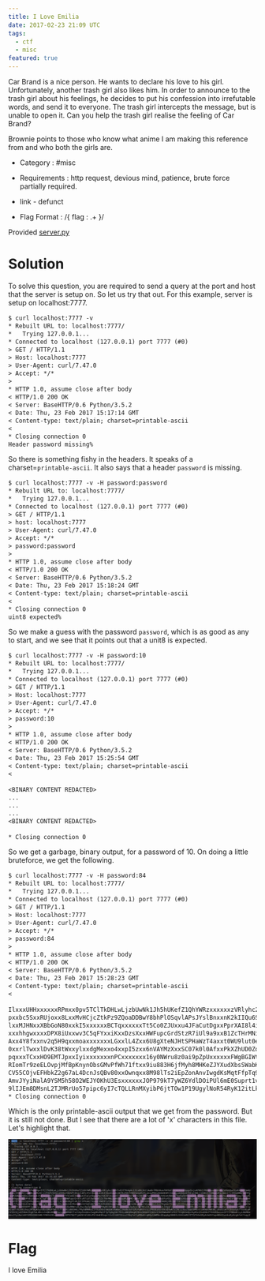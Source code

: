 ```yaml
---
title: I Love Emilia
date: 2017-02-23 21:09 UTC
tags: 
  - ctf
  - misc 
featured: true
---
```


Car Brand is a nice person. He wants to declare his love to his girl. Unfortunately, another trash girl also likes him. In order to announce to the trash girl about his feelings, he decides to put his confession into irrefutable words, and send it to everyone. The trash girl intercepts the message, but is unable to open it. Can you help the trash girl realise the feeling of Car Brand?

Brownie points to those who know what anime I am making this reference from and who both the girls are.

- Category : #misc

- Requirements : http request, devious mind, patience, brute force partially required.

- link - defunct

- Flag Format : /{ flag : .+ }/


Provided [server.py](2017-02-23-I-love-Emilia/server.py)


Solution
========

To solve this question, you are required to send a query at the port and host that the server is setup on. So let us try that out. For this example, server is setup on localhost:7777.

    $ curl localhost:7777 -v
	* Rebuilt URL to: localhost:7777/
	*   Trying 127.0.0.1...
	* Connected to localhost (127.0.0.1) port 7777 (#0)
	> GET / HTTP/1.1
	> Host: localhost:7777
	> User-Agent: curl/7.47.0
	> Accept: */*
	> 
	* HTTP 1.0, assume close after body
	< HTTP/1.0 200 OK
	< Server: BaseHTTP/0.6 Python/3.5.2
	< Date: Thu, 23 Feb 2017 15:17:14 GMT
	< Content-type: text/plain; charset=printable-ascii
	< 
	* Closing connection 0
	Header password missing%                                                                                             


So there is something fishy in the headers. It speaks of a charset=`printable-ascii`. It also says that a header `password` is missing.

	$ curl localhost:7777 -v -H password:password
	* Rebuilt URL to: localhost:7777/
	*   Trying 127.0.0.1...
	* Connected to localhost (127.0.0.1) port 7777 (#0)
	> GET / HTTP/1.1
	> host: localhost:7777
	> User-Agent: curl/7.47.0
	> Accept: */*
	> password:password
	> 
	* HTTP 1.0, assume close after body
	< HTTP/1.0 200 OK
	< Server: BaseHTTP/0.6 Python/3.5.2
	< Date: Thu, 23 Feb 2017 15:18:24 GMT
	< Content-type: text/plain; charset=printable-ascii
	< 
	* Closing connection 0
	uint8 expected%   

So we make a guess with the password `password`, which is as good as any to start, and we see that it points out that a unit8 is expected.

	$ curl localhost:7777 -v -H password:10
	* Rebuilt URL to: localhost:7777/
	*   Trying 127.0.0.1...
	* Connected to localhost (127.0.0.1) port 7777 (#0)
	> GET / HTTP/1.1
	> Host: localhost:7777
	> User-Agent: curl/7.47.0
	> Accept: */*
	> password:10
	> 
	* HTTP 1.0, assume close after body
	< HTTP/1.0 200 OK
	< Server: BaseHTTP/0.6 Python/3.5.2
	< Date: Thu, 23 Feb 2017 15:25:54 GMT
	< Content-type: text/plain; charset=printable-ascii
	< 

	<BINARY CONTENT REDACTED>
    ...
    ...
    ...
    <BINARY CONTENT REDACTED>
	
	* Closing connection 0

So we get a garbage, binary output, for a password of 10. On doing a little bruteforce, we get the following.

	$ curl localhost:7777 -v -H password:84
	* Rebuilt URL to: localhost:7777/
	*   Trying 127.0.0.1...
	* Connected to localhost (127.0.0.1) port 7777 (#0)
	> GET / HTTP/1.1
	> Host: localhost:7777
	> User-Agent: curl/7.47.0
	> Accept: */*
	> password:84
	> 
	* HTTP 1.0, assume close after body
	< HTTP/1.0 200 OK
	< Server: BaseHTTP/0.6 Python/3.5.2
	< Date: Thu, 23 Feb 2017 15:28:23 GMT
	< Content-type: text/plain; charset=printable-ascii
	< 

	IlxxxUHHxxxxxxRPmxx0pv5TClTkDHLwLjzbUwNk1Jh5hUKefZ1QhYWRzxxxxxxzVRlyhc2xxh7v63fTK4q4c131sBGJktlAwNrfMbVAvefWYkXlxxxxxxxxOpgoSvjuKFWVIfR8xxssxxBhxxZVVUGGwCGsK4xxxEm4U
	pxxbc5SxxRUjoxx8LxxMvHCjcZtkPz9ZQoaDDBwY8bhPlOSqvlAPsJYslBnxxnK2kIIQu6SxxbzWCMuZQkYYNBOmUpMiFLaknwPKUuOUb0E8FCJ4xxguAX6QvbTHCqi90Ljsk8CZrD5NxxvENd4esV7z2R9qHRN2xx7Fg
	lxxMJHNxxXBbGoN80xxkI5xxxxxxBCTqxxxxxxTt5Co0ZJUxxu4JFaCutDgxxPprXAI8l4ixxOllxxxxxx0oTxxOi4QUxx7vmxxxxxxuYdVahXNOxx76eFg5bYxxxxxxpxxxxNsSxxB8xx3axx2swxxxxxxRqay7xxgdS
	xxxhhgwxxxxDPX8iUxxwv3C5qFYxxiKxxDzsXxxHWFupcGrdStzR7iUl9a9xxB1ZcTHrMNixxKkxxqqMyxxMErxxoTZxxbvWxxzh5VxxuDfaYDjjxxxxxGsXGuxxkimxxfCrxxcmxxMBxxD9xx8k8cHE9FxxF66yxxxmY
	Axx4Y8fxxnv2q5H9qxxmoaxxxxxxxLGxxlL4Zxx6U8gXteNJHtSPHaWzT4axxt0WU9lut0exxk6xx7ZNbxxmS77xxzxxM4QRxxxxxxxx5NUNjOBzxxtFAfVUA9xxwjZxxJFLxxFpxx3XxxzkxxXNNxxxxxxx8i3Bxx8bu
	0xxrlTwxxlDvK38tWxxylxxdgMexxo4xxpI5zxx6nVAYMzXxxSC07k0l0AfxxPkXZhUD0Zoxxtwxx76Mjxxro2BixxxmYXhaxxBoIdaUTbyUzr7CxxoyDiXXvyxxnu2xxJvZxx96xx8kxxEpxxFlxxppkbxxw6Ecxx8ZW
	pqxxxTCxxHO9EMTJpxxIyixxxxxxxnPCxxxxxxx16y0NWru8z0ai9pZpUxxxxxxFWgBGIWtxxcOzxxxxxxsbpAcv3xTNEuIAJxxxxxxxut34ggCzxxxxxxxxn2xx80uxx25VxxTyxxhYxxWgxxbydxxxxxxx2RxxxZnlw
	RIomTr9zeELOvpjMfBpKnynObsGMvPfWh71ftxx9iu883H6jfMyh8MHKeZJYXudXbsSWabKvkWAmjzHoBe3UYIPzFwMtFrsiZP6U6a4orDVaQIwRTnlMcuz4ai5weCDMEnvzmKNAVW03Bj10oGIuK7CDnodgG7Tnv4LwP
	CV55COjvEFHbkZ2g67aL4DcnJsQBv80xxOwnqxx8M98lTs2iEpZonAnvIwgdKsMqtFfpTq9gI8CfbtLoBKQMAqAY0Vu1KGA33Z01v5fKZGWmdRP1PO2rVvqbXa4pz9yRSnIhsD9kZTOVUEEwionIP7IYB6m8tLyLNGMDe
	AmvJYyiNalA9YSM5h58O2WEJYOKhU3EsxxxxxxJOP979kT7yWZ6YdlDOiPUl6mE0Suprt1vSlUH7SSiuJfBq7oClpM0e6rqB8ptUWMbcQSqqQgI8HOIiSX4JwM27PTSF9Zw5RyAJmOVYapd8hXtwokuEy4cgbfeCfuqzI
	9lIJEm8DMsnL2TJMRrUo57pipc6yI7cTQLLRnMXyibP6jtTOw1P19UgylNoR54RyK12itLkj8ZyTJtsHZV8hUcX47Inp1TcZJyrmMTnFBAAcLIiUCKuBWMNOErnc0GIf5c5JG4mTlccfklIza1rXGDs7rcmZ8XkVQKR5q
	* Closing connection 0

Which is the only printable-ascii output that we get from the password. But it is still not done. But I see that there are a lot of 'x' characters in this file. Let's highlight that.

![image.png](2017-02-23-I-love-Emilia/image.png)


Flag
====
I love Emilia
